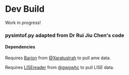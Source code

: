 # Dev Build

Work in progress!

### pysimtof.py adapted from Dr Rui Jiu Chen's code

#### Dependencies
Requires [Barion](https://github.com/xaratustrah/barion) from [@Xaratustrah](https://github.com/xaratustrah) to pull ame data.

Requires [LISEreader](https://github.com/gwgwhc/lisereader) from [@gwgwhc](https://github.com/gwgwhc) to pull LISE data.